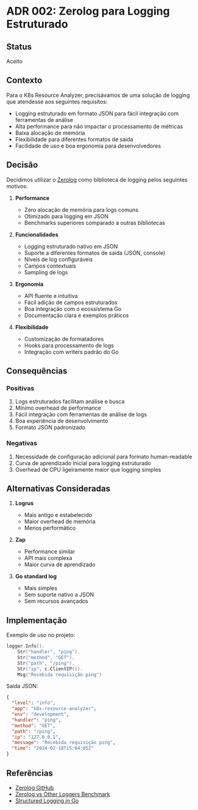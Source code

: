 # ADR 002: Zerolog para Logging Estruturado

## Status

Aceito

## Contexto

Para o K8s Resource Analyzer, precisávamos de uma solução de logging que atendesse aos seguintes requisitos:

- Logging estruturado em formato JSON para fácil integração com ferramentas de análise
- Alta performance para não impactar o processamento de métricas
- Baixa alocação de memória
- Flexibilidade para diferentes formatos de saída
- Facilidade de uso e boa ergonomia para desenvolvedores

## Decisão

Decidimos utilizar o [Zerolog](https://github.com/rs/zerolog) como biblioteca de logging pelos seguintes motivos:

1. **Performance**
   - Zero alocação de memória para logs comuns
   - Otimizado para logging em JSON
   - Benchmarks superiores comparado a outras bibliotecas

2. **Funcionalidades**
   - Logging estruturado nativo em JSON
   - Suporte a diferentes formatos de saída (JSON, console)
   - Níveis de log configuráveis
   - Campos contextuais
   - Sampling de logs

3. **Ergonomia**
   - API fluente e intuitiva
   - Fácil adição de campos estruturados
   - Boa integração com o ecossistema Go
   - Documentação clara e exemplos práticos

4. **Flexibilidade**
   - Customização de formatadores
   - Hooks para processamento de logs
   - Integração com writers padrão do Go

## Consequências

### Positivas

1. Logs estruturados facilitam análise e busca
2. Mínimo overhead de performance
3. Fácil integração com ferramentas de análise de logs
4. Boa experiência de desenvolvimento
5. Formato JSON padronizado

### Negativas

1. Necessidade de configuração adicional para formato human-readable
2. Curva de aprendizado inicial para logging estruturado
3. Overhead de CPU ligeiramente maior que logging simples

## Alternativas Consideradas

1. **Logrus**
   - Mais antigo e estabelecido
   - Maior overhead de memória
   - Menos performático

2. **Zap**
   - Performance similar
   - API mais complexa
   - Maior curva de aprendizado

3. **Go standard log**
   - Mais simples
   - Sem suporte nativo a JSON
   - Sem recursos avançados

## Implementação

Exemplo de uso no projeto:

```go
logger.Info().
    Str("handler", "ping").
    Str("method", "GET").
    Str("path", "/ping").
    Str("ip", c.ClientIP()).
    Msg("Recebida requisição ping")
```

Saída JSON:
```json
{
  "level": "info",
  "app": "k8s-resource-analyzer",
  "env": "development",
  "handler": "ping",
  "method": "GET",
  "path": "/ping",
  "ip": "127.0.0.1",
  "message": "Recebida requisição ping",
  "time": "2024-02-18T15:04:05Z"
}
```

## Referências

- [Zerolog GitHub](https://github.com/rs/zerolog)
- [Zerolog vs Other Loggers Benchmark](https://github.com/rs/zerolog#benchmarks)
- [Structured Logging in Go](https://www.honeybadger.io/blog/golang-logging/) 